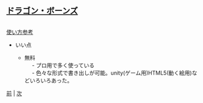 ## [ドラゴン・ボーンズ](http://dragonbones.com/en/index.html)

![]()

[使い方参考](http://dragonbones.effecthub.com/DBGettingStarted_V2.0_ja.html)

- いい点

    - 無料  
      - プロ用で多く使っている  
      - 色々な形式で書き出しが可能。unity(ゲーム用)HTML5(動く絵用)などいろいろあった。  

[前](https://github.com/175B005/weekreport2) | [次](https://github.com/175B005/weekreport4)
